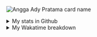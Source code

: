 ![Angga Ady Pratama card name](https://cardivo.vercel.app/api?name=Angga%20Ady%20Pratama&description=A%20passionate%20frontend%20developer.%20still%20learn%20backend,%20mobile%20or%20VR/AR/XR%20Development&image=https://avatars.githubusercontent.com/u/46337871?v=4&backgroundColor=%23222C35&instagram=anggaadypratama&linkedin=angga%20ady%20pratama&github=anggaadypratama&pattern=topography&colorPattern=%2347597E&fontColor=%23ddd&iconColor=%23fff&opacity=0.3)


<details>
  <summary>My stats in Github</summary>
  <img src="https://github-readme-stats.vercel.app/api?username=anggaadypratama&show_icons=true">
  <img src="https://github-profile-trophy.vercel.app/?username=anggaadypratama">
</details>

<details>
  <summary>My Wakatime breakdown</summary>
  <img src="https://github-readme-stats.vercel.app/api/wakatime?username=anggaadypratama&layout=compact">
</details>
